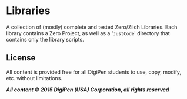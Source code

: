 # Libraries

A collection of (mostly) complete and tested Zero/Zilch Libraries. Each library contains a Zero Project, as well as a '`JustCode`' directory that contains only the library scripts.

## License

All content is provided free for all DigiPen students to use, copy, modify, etc. without limitations.

***All content © 2015 DigiPen (USA) Corporation, all rights reserved***

